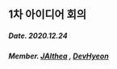 ## 1차 아이디어 회의
##### Date. 2020.12.24
##### Member. [JAlthea](https://github.com/JAlthea) , [DevHyeon](https://github.com/DevHyeon0312)


